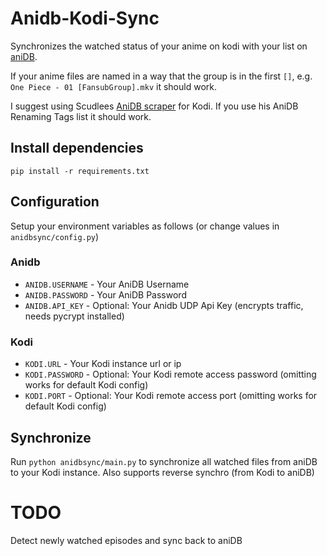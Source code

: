 # Anidb-Kodi-Sync
Synchronizes the watched status of your anime on kodi with your list on [aniDB](https://anidb.net).

If your anime files are named in a way that the group is in the first `[]`, e.g. `One Piece - 01 [FansubGroup].mkv` it should work.

I suggest using Scudlees [AniDB scraper](https://forum.kodi.tv/showthread.php?tid=142835) for Kodi. If you use his AniDB Renaming Tags list it should work.

## Install dependencies
`pip install -r requirements.txt`

## Configuration
Setup your environment variables as follows (or change values in `anidbsync/config.py`)
### Anidb
- `ANIDB.USERNAME` - Your AniDB Username
- `ANIDB.PASSWORD` - Your AniDB Password
- `ANIDB.API_KEY` - Optional: Your Anidb UDP Api Key (encrypts traffic, needs pycrypt installed)

### Kodi
- `KODI.URL` - Your Kodi instance url or ip
- `KODI.PASSWORD` - Optional: Your Kodi remote access password (omitting works for default Kodi config)
- `KODI.PORT` - Optional: Your Kodi remote access port (omitting works for default Kodi config)

## Synchronize
Run `python anidbsync/main.py` to synchronize all watched files from aniDB to your Kodi instance.
Also supports reverse synchro (from Kodi to aniDB)

# TODO
Detect newly watched episodes and sync back to aniDB

